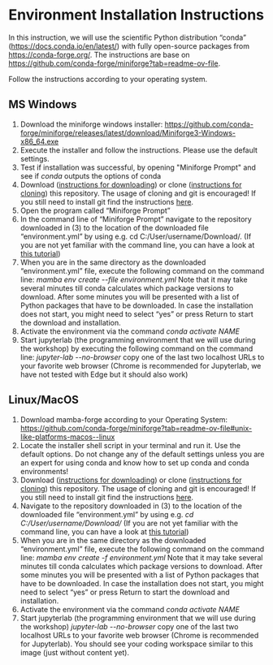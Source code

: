 # Environment Installation Instructions

In this instruction, we will use the scientific Python distribution “conda” (https://docs.conda.io/en/latest/) with fully open-source packages from https://conda-forge.org/. The instructions are base on https://github.com/conda-forge/miniforge?tab=readme-ov-file.

Follow the instructions according to your operating system.

## MS Windows

1. Download the miniforge windows installer: https://github.com/conda-forge/miniforge/releases/latest/download/Miniforge3-Windows-x86_64.exe
2. Execute the installer and follow the instructions. Please use the default settings.
3. Test if installation was successful, by opening "Miniforge Prompt" and see if *conda* outputs the options of conda
4. Download ([instructions for downloading](https://docs.github.com/en/repositories/working-with-files/using-files/downloading-source-code-archives#downloading-source-code-archives)) or clone ([instructions for cloning](https://docs.github.com/en/repositories/creating-and-managing-repositories/cloning-a-repository)) this repository. The usage of cloning and git is encouraged! If you still need to install git find the instructions [here](https://github.com/git-guides/install-git).
5. Open the program called “Miniforge Prompt”
6. In the command line of “Miniforge Prompt” navigate to the repository downloaded in (3) to the location of the downloaded file “environment.yml” by using e.g. cd C:/User/username/Download/. (If you are not yet familiar with the command line, you can have a look at [this tutorial](https://www.digitalcitizen.life/command-prompt-how-use-basic-commands/))
7. When you are in the same directory as the downloaded “environment.yml” file, execute the following command on the command line: *mamba env create --file environment.yml*
    Note that it may take several minutes till conda calculates which package versions to download. After some minutes you will be presented with a list of Python packages that have to be downloaded. In case the installation does not start, you might need to select “yes” or press Return to start the download and installation.
8. Activate the environment via the command *conda activate NAME*
9. Start jupyterlab (the programming environment that we will use during the workshop) by executing the following command on the command line: *jupyter-lab --no-browser*
    copy one of the last two localhost URLs to your favorite web browser (Chrome is recommended for Jupyterlab, we have not tested with Edge but it should also work)
    
## Linux/MacOS

1. Download mamba-forge according to your Operating System: https://github.com/conda-forge/miniforge?tab=readme-ov-file#unix-like-platforms-macos--linux
2. Locate the installer shell script in your terminal and run it. Use the default options. Do not change any of the default settings unless you are an expert for using conda and know how to set up conda and conda environments!
3. Download ([instructions for downloading](https://docs.github.com/en/repositories/working-with-files/using-files/downloading-source-code-archives#downloading-source-code-archives)) or clone ([instructions for cloning](https://docs.github.com/en/repositories/creating-and-managing-repositories/cloning-a-repository)) this repository. The usage of cloning and git is encouraged! If you still need to install git find the instructions [here](https://github.com/git-guides/install-git).
4. Navigate to the repository downloaded in (3) to the location of the downloaded file “environment.yml” by using e.g. *cd C:/User/username/Download/* (If you are not yet familiar with the command line, you can have a look at [this tutorial](https://www.digitalcitizen.life/command-prompt-how-use-basic-commands/))
5. When you are in the same directory as the downloaded “environment.yml” file, execute the following command on the command line: *mamba env create -f environment.yml* Note that it may take several minutes till conda calculates which package versions to download. After some minutes you will be presented with a list of Python packages that have to be downloaded. In case the installation does not start, you might need to select “yes” or press Return to start the download and installation.
6. Activate the environment via the command *conda activate NAME*
7. Start jupyterlab (the programming environment that we will use during the workshop)
   *jupyter-lab --no-browser*
   copy one of the last two localhost URLs to your favorite web browser (Chrome is recommended for Jupyterlab). You should see your coding workspace similar to this image (just without content yet).
